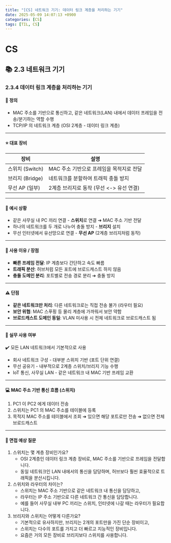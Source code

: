 ```yaml
---
title: "[CS] 네트워크 기기: 데이터 링크 계층을 처리하는 기기"
date: 2025-05-09 14:07:13 +0900
categories: [CS]
tags: [TIL, CS]
---
```

# CS
## 📚 2.3 네트워크 기기

### 2.3.4 데이터 링크 계층을 처리하는 기기

#### 📘 정의
- MAC 주소를 기반으로 통신하고, 같은 네트워크(LAN) 내에서 데이터 프레임을 전송/분기하는 역할 수행
- TCP/IP 의 네트워크 계층 (OSI 2계층 - 데이터 링크 계층)

---

#### ⭐️ 대표 장비

| 장비           | 설명                         |
|--------------|----------------------------|
| 스위치 (Switch) | MAC 주소 기반으로 프레임을 목적지로 전달   |
| 브리지 (Bridge) | 네트워크를 분할하여 트래픽 충돌 방지       |
| 무선 AP (일부)   | 2계층 브리지로 동작 (무선 <-> 유선 연결) |



---

#### 📌 예시 상황
- 같은 사무실 내 PC 끼리 연결 - **스위치**로 연결 ➔ MAC 주소 기반 전달
- 하나의 네트워크를 두 개로 나누어 충돌 방지 - **브리지** 설치
- 무선 인터넷에서 유선망으로 연결 - **무선 AP** (2계층 브리지처럼 동작)

---

#### 🎯 사용 이유 / 장점
- **빠른 프레임 전달**: IP 계층보다 간단하고 속도 빠름
- **트래픽 분산**: 허브처럼 모든 포트에 브로드캐스트 하지 않음
- **충돌 도메인 분리**: 포트별로 전송 경로 분리 ➔ 충돌 방지

---

#### ⚠️ 단점
- **같은 네트워크만 처리**: 다른 네트워크로는 직접 전송 불가 (라우터 필요)
- **보안 위협**: MAC 스푸핑 등 물리 계층에 가까워서 보안 약함
- **브로드캐스트 도메인 동일**: VLAN 미사용 시 전체 네트워크로 브로드캐스트 됨

---

#### 🏢 실무 사용 여부
✔️ 모든 LAN 네트워크에서 기본적으로 사용

- 회사 네트워크 구성 - 대부분 스위치 기반 (포트 단위 연결)
- 무선 공유기 - 내부적으로 2계층 스위치/브리지 기능 수행
- IoT 통신, 사무실 LAN - 같은 네트워크 내 MAC 기반 프레임 교환

---

#### 💻 MAC 주소 기반 통신 흐름 (스위치)
1. PC1 이 PC2 에게 데이터 전송
2. 스위치는 PC1 의 MAC 주소를 테이블에 등록
3. 목적지 MAC 주소를 테이블에서 조회
   ➔ 있으면 해당 포트로만 전송
   ➔ 없으면 전체 브로드캐스트

---

#### 🎤 면접 예상 질문
1. 스위치는 몇 계층 장비인가요?
   - OSI 2계층인 데이터 링크 계층 장비로, MAC 주소를 기반으로 프레임을 전달합니다.
   - 동일 네트워크인 LAN 내에서의 통신을 담당하며, 허브보다 훨씬 효율적으로 트래픽을 분산시킵니다.
2. 스위치와 라우터의 차이는?
   - 스위치는 MAC 주소 기반으로 같은 네트워크 내 통신을 담당하고,
   - 라우터는 IP 주소 기반으로 다른 네트워크 간 통신을 담당합니다.
   - 예를 들어 사무실 내부 PC 끼리는 스위치, 인터넷에 나갈 때는 라우터가 필요합니다.
3. 브리지와 스위치는 어떻게 다른가요?
   - 기본적으로 유사하지만, 브리지는 2개의 포트만을 가진 단순 장비이고,
   - 스위치는 다수의 포트를 가지고 더 빠르고 지능적인 장비입니다.
   - 요즘은 거의 모든 장비로 브리지보다 스위치를 사용합니다.
